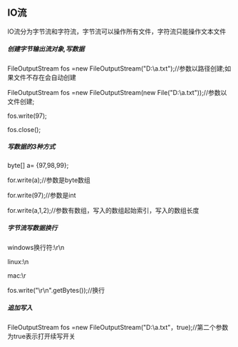## IO流
IO流分为字节流和字符流，字节流可以操作所有文件，字符流只能操作文本文件
##### 创建字节输出流对象,写数据
FileOutputStream fos =new FileOutputStream("D:\\a.txt");//参数以路径创建;如果文件不存在会自动创建

FileOutputStream fos =new FileOutputStream(new File("D:\\a.txt"));//参数以文件创建;

fos.write(97);

fos.close();

##### 写数据的3种方式
byte[] a= {97,98,99};

for.write(a);//参数是byte数组

for.write(97);//参数是int

for.write(a,1,2);//参数有数组，写入的数组起始索引，写入的数组长度

##### 字节流写数据换行
windows换行符:\r\n

linux:\n

mac:\r

fos.write("\r\n".getBytes());//换行

##### 追加写入
FileOutputStream fos =new FileOutputStream("D:\\a.txt"，true);//第二个参数为true表示打开续写开关

